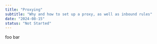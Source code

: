 ```yaml
---
title: "Proxying"
subtitle: "Why and how to set up a proxy, as well as inbound rules"
date: "2024-08-15"
status: "Not Started"
---
```


foo bar
